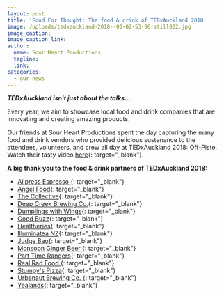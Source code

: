 ```yaml
---
layout: post
title: 'Food For Thought: The food & drink of TEDxAuckland 2018'
image: /uploads/tedxauckland-2018--00-02-53-06-still002.jpg
image_caption:
image_caption_link:
author:
  name: Sour Heart Productions
  tagline:
  link:
categories:
  - our-news
---
```


***TEDxAuckland isn't just about the talks...***

Every year, we aim to showcase local food and drink companies that are innovating and creating amazing products.

Our friends at Sour Heart Productions spent the day capturing the many food and drink vendors who provided delicious sustenance to the attendees, volunteers, and crew all day at TEDxAuckland 2018: Off-Piste. Watch their tasty video [here](https://youtu.be/Ie9nApBzfIs){: target="_blank"}.

**A big thank you to the food & drink partners of TEDxAuckland 2018:**

- [Allpress Espresso&nbsp;](https://nz.allpressespresso.com/){: target="_blank"}
- [Angel Food](https://www.angelfood.co.nz/){: target="_blank"}
- [The Collective](http://www.thecollective.kiwi/){: target="_blank"}
- [Deep Creek Brewing Co.](http://www.dcbrewing.co.nz/){: target="_blank"}
- [Dumplings with Wings](https://www.facebook.com/dumplingswithwings/){: target="_blank"}
- [Good Buzz](https://goodbuzz.nz/){: target="_blank"}
- [Healtheries](http://www.healtheries.co.nz/){: target="_blank"}
- [Illuminatea NZ](https://www.instagram.com/illuminatea_nz/){: target="_blank"}
- [Judge Bao](https://judgebao.co.nz/){: target="_blank"}
- [Monsoon Ginger Beer&nbsp;](http://www.monsoonginger.co.nz/){: target="_blank"}
- [Part Time Rangers](https://parttimerangers.co.nz/){: target="_blank"}
- [Real Rad Food&nbsp;](https://realradfood.co.nz/){: target="_blank"}
- [Stumpy's Pizza](https://www.stumpys.nz/){: target="_blank"}
- [Urbanaut Brewing Co.&nbsp;](https://www.urbanautbeer.com/){: target="_blank"}
- [Yealands](https://www.yealands.co.nz/){: target="_blank"}
